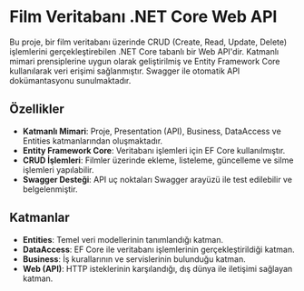 # Film Veritabanı .NET Core Web API

Bu proje, bir film veritabanı üzerinde CRUD (Create, Read, Update, Delete) işlemlerini gerçekleştirebilen .NET Core tabanlı bir Web API'dir. Katmanlı mimari prensiplerine uygun olarak geliştirilmiş ve Entity Framework Core kullanılarak veri erişimi sağlanmıştır. Swagger ile otomatik API dokümantasyonu sunulmaktadır.

## Özellikler

- **Katmanlı Mimari**: Proje, Presentation (API), Business, DataAccess ve Entities katmanlarından oluşmaktadır.
- **Entity Framework Core**: Veritabanı işlemleri için EF Core kullanılmıştır.
- **CRUD İşlemleri**: Filmler üzerinde ekleme, listeleme, güncelleme ve silme işlemleri yapılabilir.
- **Swagger Desteği**: API uç noktaları Swagger arayüzü ile test edilebilir ve belgelenmiştir.

## Katmanlar

- **Entities**: Temel veri modellerinin tanımlandığı katman.
- **DataAccess**: EF Core ile veritabanı işlemlerinin gerçekleştirildiği katman.
- **Business**: İş kurallarının ve servislerinin bulunduğu katman.
- **Web (API)**: HTTP isteklerinin karşılandığı, dış dünya ile iletişimi sağlayan katman.

